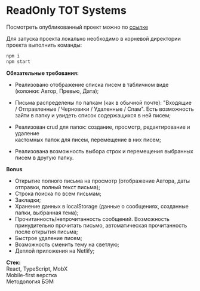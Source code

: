 # ReadOnly TOT Systems

Посмотреть опубликованный проект можно по [ссылке](https://readonly-tot-systems.netlify.app/folder/inbox)   

Для запуска проекта локально необходимо в корневой директории проекта выполнить команды:

```js
npm i
npm start
```

**Обязательные требования:**

- Реализовано отображение списка писем в табличном виде (колонки: Автор,
Превью, Дата);  

- Письма распределены по папкам (как в обычной почте):
"Входящие / Отправленные / Черновики / Удаленные / Спам". Есть
возможность зайти в папку и увидеть список содержащихся в ней писем;  

- Реализован crud для папок: создание, просмотр, редактирование и удаление  
кастомных папок для писем, перемещение в них писем;

- Реализована возможность выбора строк и перемещения выбранных писем в
другую папку.

**Bonus**

- Открытие полного письма на просмотр (отображение Автора, даты отправки,
полный текст письма);
- Строка поиска по всем письмам;
- Закладки;
- Хранение данных в localStorage (данные о сообщениях, созданные папки, выбранная тема);
- Прочитанность/непрочитанность сообщений. Возможность принудительно
прочитать письмо, автоматическая прочитанность после открытия письма;
- Быстрое удаление писем;
- Возможность сменить тему на светлую;
- Деплой приложения на Netlify;

**Cтек:**  
React, TypeScript, MobX   
Mobile-first верстка   
Методология БЭМ   
